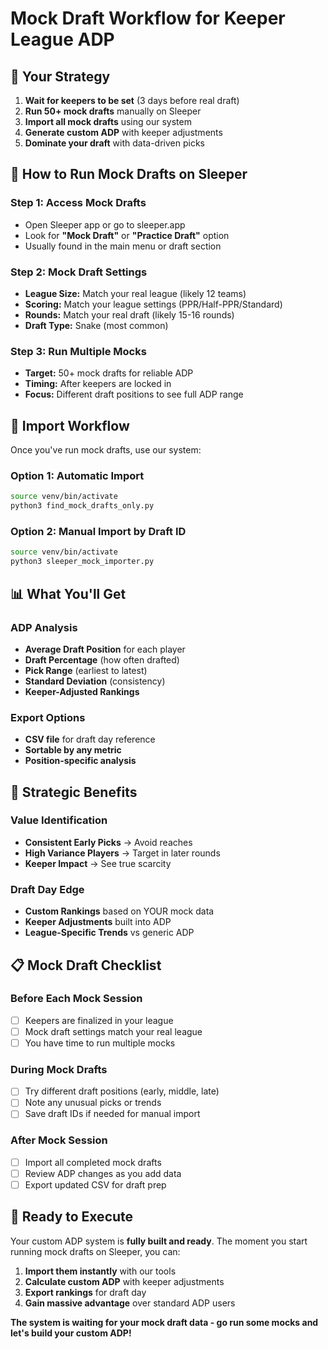 # Mock Draft Workflow for Keeper League ADP

## 🎯 Your Strategy
1. **Wait for keepers to be set** (3 days before real draft)
2. **Run 50+ mock drafts** manually on Sleeper
3. **Import all mock drafts** using our system
4. **Generate custom ADP** with keeper adjustments
5. **Dominate your draft** with data-driven picks

## 📱 How to Run Mock Drafts on Sleeper

### Step 1: Access Mock Drafts
- Open Sleeper app or go to sleeper.app
- Look for **"Mock Draft"** or **"Practice Draft"** option
- Usually found in the main menu or draft section

### Step 2: Mock Draft Settings
- **League Size:** Match your real league (likely 12 teams)
- **Scoring:** Match your league settings (PPR/Half-PPR/Standard)
- **Rounds:** Match your real draft (likely 15-16 rounds)
- **Draft Type:** Snake (most common)

### Step 3: Run Multiple Mocks
- **Target:** 50+ mock drafts for reliable ADP
- **Timing:** After keepers are locked in
- **Focus:** Different draft positions to see full ADP range

## 🔄 Import Workflow

Once you've run mock drafts, use our system:

### Option 1: Automatic Import
```bash
source venv/bin/activate
python3 find_mock_drafts_only.py
```

### Option 2: Manual Import by Draft ID
```bash
source venv/bin/activate
python3 sleeper_mock_importer.py
```

## 📊 What You'll Get

### ADP Analysis
- **Average Draft Position** for each player
- **Draft Percentage** (how often drafted)
- **Pick Range** (earliest to latest)
- **Standard Deviation** (consistency)
- **Keeper-Adjusted Rankings**

### Export Options
- **CSV file** for draft day reference
- **Sortable by any metric**
- **Position-specific analysis**

## 🎯 Strategic Benefits

### Value Identification
- **Consistent Early Picks** → Avoid reaches
- **High Variance Players** → Target in later rounds  
- **Keeper Impact** → See true scarcity

### Draft Day Edge
- **Custom Rankings** based on YOUR mock data
- **Keeper Adjustments** built into ADP
- **League-Specific Trends** vs generic ADP

## 📋 Mock Draft Checklist

### Before Each Mock Session
- [ ] Keepers are finalized in your league
- [ ] Mock draft settings match your real league
- [ ] You have time to run multiple mocks

### During Mock Drafts
- [ ] Try different draft positions (early, middle, late)
- [ ] Note any unusual picks or trends
- [ ] Save draft IDs if needed for manual import

### After Mock Session
- [ ] Import all completed mock drafts
- [ ] Review ADP changes as you add data
- [ ] Export updated CSV for draft prep

## 🚀 Ready to Execute

Your custom ADP system is **fully built and ready**. The moment you start running mock drafts on Sleeper, you can:

1. **Import them instantly** with our tools
2. **Calculate custom ADP** with keeper adjustments  
3. **Export rankings** for draft day
4. **Gain massive advantage** over standard ADP users

**The system is waiting for your mock draft data - go run some mocks and let's build your custom ADP!**
